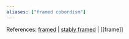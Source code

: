 ```yaml
---
aliases: ["framed cobordism"]
---
```


References: [framed](framed.md) | [stably framed](stable%20framing.md) | [[frame]]